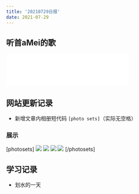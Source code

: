 ```yaml
---
title: '20210729日报'
date: 2021-07-29
---
```


## 听首aMei的歌

<iframe frameborder="no" border="0" marginwidth="0" marginheight="0" width=330 height=86 src="//music.163.com/outchain/player?type=2&id=409646157&auto=1&height=66"></iframe>

## 网站更新记录

 - 新增文章内相册短代码 `[photo sets]`（实际无空格）

### 展示

[photosets]
![](https://s3.jpg.cm/2021/07/29/IVxGo6.jpg)
![](https://s3.jpg.cm/2021/07/29/IViZUp.jpg)
![](https://s3.jpg.cm/2021/07/29/IViOID.jpg)
![](https://s3.jpg.cm/2021/07/29/IViD0X.jpg)
[/photosets]

## 学习记录

 - 划水的一天